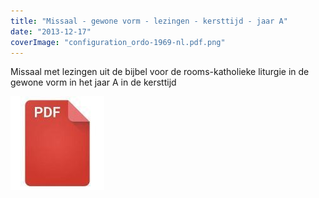```yaml
---
title: "Missaal - gewone vorm - lezingen - kersttijd - jaar A"
date: "2013-12-17"
coverImage: "configuration_ordo-1969-nl.pdf.png"
---
```


Missaal met lezingen uit de bijbel voor de rooms-katholieke liturgie in de gewone vorm in het jaar A in de kersttijd

[![pdf](images/2bdd26a893f94f1d69b5a89ee751a599-150x150.jpg)](http://www.missale.net/print/nl#-scope-lectionary-form-of-season-nativ-cycle--a)
